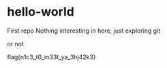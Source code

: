 # hello-world
First repo
Nothing interesting in here, just exploring git














or not















flag{n1c3_t0_m33t_ya_3hj42k3}
